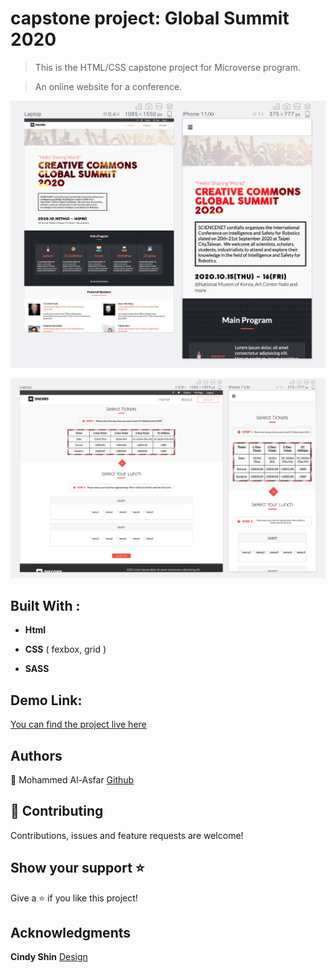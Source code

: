 
# capstone project:  Global Summit 2020

  
  
> This is the HTML/CSS capstone project for Microverse program.

> An online website for a conference.

  
  

![screenshot 1](./cap-sc-1.png)

![screenshot 2](./cap-sc-2.png)

  

## Built With :

  

-  **Html**

-  **CSS**  ( fexbox, grid )
- **SASS** 


## Demo Link:

[You can find the project live here](https://raw.githack.com/Fanger53/apple-page/features/index.html)

  

## Authors

  

👤  Mohammed Al-Asfar
       [Github](https://github.com/elasfarc)

## 🤝 Contributing

Contributions, issues and feature requests are welcome!

## Show your support ⭐️

Give a ⭐️ if you like this project!

  

## Acknowledgments

**Cindy Shin** 
[Design](https://www.behance.net/adagio07)